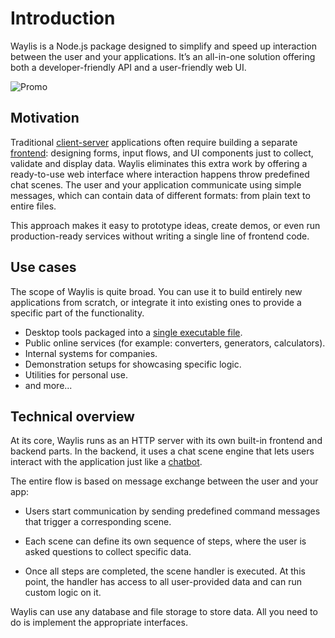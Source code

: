 # Introduction

Waylis is a Node.js package designed to simplify and speed up interaction between the user and your applications. It’s an all-in-one solution offering both a developer-friendly API and a user-friendly web UI.

![Promo](/promo.webp)

## Motivation

Traditional [client-server](https://en.wikipedia.org/wiki/Client–server_model) applications often require building a separate [frontend](https://en.wikipedia.org/wiki/Front-end_web_development): designing forms, input flows, and UI components just to collect, validate and display data. Waylis eliminates this extra work by offering a ready-to-use web interface where interaction happens throw predefined chat scenes. The user and your application communicate using simple messages, which can contain data of different formats: from plain text to entire files.

This approach makes it easy to prototype ideas, create demos, or even run production-ready services without writing a single line of frontend code.

## Use cases

The scope of Waylis is quite broad. You can use it to build entirely new applications from scratch, or integrate it into existing ones to provide a specific part of the functionality.

-   Desktop tools packaged into a [single executable file](https://nodejs.org/api/single-executable-applications.html).
-   Public online services (for example: converters, generators, calculators).
-   Internal systems for companies.
-   Demonstration setups for showcasing specific logic.
-   Utilities for personal use.
-   and more...

## Technical overview

At its core, Waylis runs as an HTTP server with its own built-in frontend and backend parts. In the backend, it uses a chat scene engine that lets users interact with the application just like a [chatbot](https://en.wikipedia.org/wiki/Chatbot).

The entire flow is based on message exchange between the user and your app:

-   Users start communication by sending predefined command messages that trigger a corresponding scene.

-   Each scene can define its own sequence of steps, where the user is asked questions to collect specific data.

-   Once all steps are completed, the scene handler is executed. At this point, the handler has access to all user-provided data and can run custom logic on it.

Waylis can use any database and file storage to store data. All you need to do is implement the appropriate interfaces.
